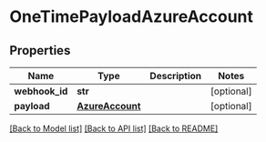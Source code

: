 # OneTimePayloadAzureAccount

## Properties
Name | Type | Description | Notes
------------ | ------------- | ------------- | -------------
**webhook_id** | **str** |  | [optional] 
**payload** | [**AzureAccount**](AzureAccount.md) |  | [optional] 

[[Back to Model list]](../README.md#documentation-for-models) [[Back to API list]](../README.md#documentation-for-api-endpoints) [[Back to README]](../README.md)

